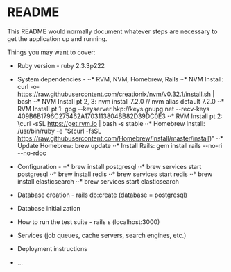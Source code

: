 # README

This README would normally document whatever steps are necessary to get the
application up and running.

Things you may want to cover:

* Ruby version - ruby 2.3.3p222

* System dependencies -
⋅⋅* RVM, NVM, Homebrew, Rails
⋅⋅* NVM Install: curl -o- https://raw.githubusercontent.com/creationix/nvm/v0.32.1/install.sh | bash
⋅⋅* NVM Install pt 2, 3: nvm install 7.2.0 // nvm alias default 7.2.0
⋅⋅* RVM Install pt 1: gpg --keyserver hkp://keys.gnupg.net --recv-keys 409B6B1796C275462A1703113804BB82D39DC0E3
⋅⋅* RVM Install pt 2: \curl -sSL https://get.rvm.io | bash -s stable
⋅⋅* Homebrew Install: /usr/bin/ruby -e "$(curl -fsSL https://raw.githubusercontent.com/Homebrew/install/master/install)"
⋅⋅* Update Homebrew: brew update
⋅⋅* Install Rails: gem install rails --no-ri --no-rdoc


* Configuration -
⋅⋅* brew install postgresql
⋅⋅* brew services start postgresql
⋅⋅* brew install redis
⋅⋅* brew services start redis
⋅⋅* brew install elasticsearch
⋅⋅* brew services start elasticsearch

* Database creation - rails db:create (database = postgresql)

* Database initialization

* How to run the test suite - rails s (localhost:3000)

* Services (job queues, cache servers, search engines, etc.)

* Deployment instructions

* ...
